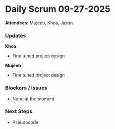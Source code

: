 # Daily Scrum 09-27-2025
**Attendees:** Mujeeb, Khoa, Jason

### Updates
**Khoa**
- Fine tuned project design

**Mujeeb**
- Fine tuned project design

### Blockers / Issues
- None at the moment

### Next Steps
- Pseudocode
